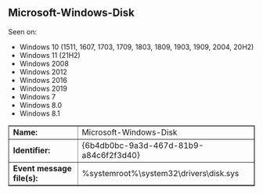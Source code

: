 ## Microsoft-Windows-Disk

Seen on:
* Windows 10 (1511, 1607, 1703, 1709, 1803, 1809, 1903, 1909, 2004, 20H2)
* Windows 11 (21H2)
* Windows 2008
* Windows 2012
* Windows 2016
* Windows 2019
* Windows 7
* Windows 8.0
* Windows 8.1

<table border="1" class="docutils">
  <tbody>
    <tr>
      <td><b>Name:</b></td>
      <td>Microsoft-Windows-Disk</td>
    </tr>
    <tr>
      <td><b>Identifier:</b></td>
      <td>{6b4db0bc-9a3d-467d-81b9-a84c6f2f3d40}</td>
    </tr>
    <tr>
      <td><b>Event message file(s):</b></td>
      <td>%systemroot%\system32\drivers\disk.sys</td>
    </tr>
  </tbody>
</table>

&nbsp;

